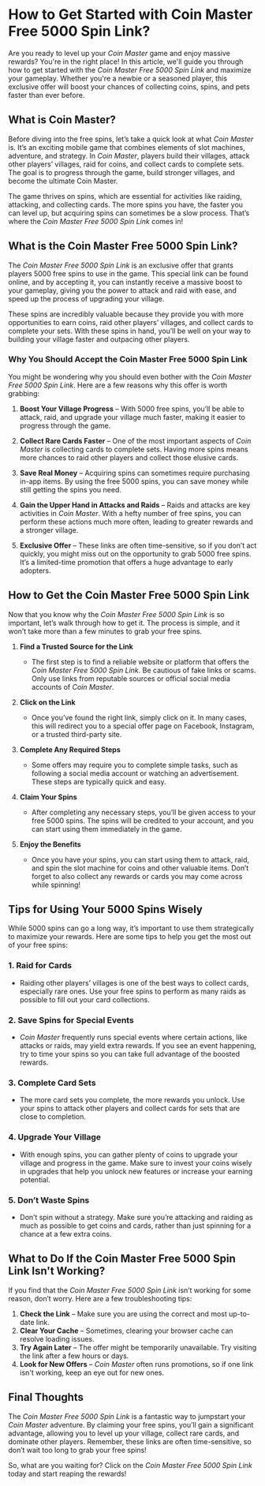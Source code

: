 # How to Get Started with Coin Master Free 5000 Spin Link?

Are you ready to level up your *Coin Master* game and enjoy massive rewards? You're in the right place! In this article, we'll guide you through how to get started with the *Coin Master Free 5000 Spin Link* and maximize your gameplay. Whether you're a newbie or a seasoned player, this exclusive offer will boost your chances of collecting coins, spins, and pets faster than ever before.

## What is Coin Master?

Before diving into the free spins, let’s take a quick look at what *Coin Master* is. It’s an exciting mobile game that combines elements of slot machines, adventure, and strategy. In *Coin Master*, players build their villages, attack other players’ villages, raid for coins, and collect cards to complete sets. The goal is to progress through the game, build stronger villages, and become the ultimate Coin Master.

The game thrives on spins, which are essential for activities like raiding, attacking, and collecting cards. The more spins you have, the faster you can level up, but acquiring spins can sometimes be a slow process. That’s where the *Coin Master Free 5000 Spin Link* comes in!

## What is the Coin Master Free 5000 Spin Link?

The *Coin Master Free 5000 Spin Link* is an exclusive offer that grants players 5000 free spins to use in the game. This special link can be found online, and by accepting it, you can instantly receive a massive boost to your gameplay, giving you the power to attack and raid with ease, and speed up the process of upgrading your village.

These spins are incredibly valuable because they provide you with more opportunities to earn coins, raid other players’ villages, and collect cards to complete your sets. With these spins in hand, you’ll be well on your way to building your village faster and outpacing other players.

### Why You Should Accept the Coin Master Free 5000 Spin Link

You might be wondering why you should even bother with the *Coin Master Free 5000 Spin Link*. Here are a few reasons why this offer is worth grabbing:

1. **Boost Your Village Progress** – With 5000 free spins, you’ll be able to attack, raid, and upgrade your village much faster, making it easier to progress through the game.
   
2. **Collect Rare Cards Faster** – One of the most important aspects of *Coin Master* is collecting cards to complete sets. Having more spins means more chances to raid other players and collect those elusive cards.

3. **Save Real Money** – Acquiring spins can sometimes require purchasing in-app items. By using the free 5000 spins, you can save money while still getting the spins you need.

4. **Gain the Upper Hand in Attacks and Raids** – Raids and attacks are key activities in *Coin Master*. With a hefty number of free spins, you can perform these actions much more often, leading to greater rewards and a stronger village.

5. **Exclusive Offer** – These links are often time-sensitive, so if you don’t act quickly, you might miss out on the opportunity to grab 5000 free spins. It’s a limited-time promotion that offers a huge advantage to early adopters.

## How to Get the Coin Master Free 5000 Spin Link

Now that you know why the *Coin Master Free 5000 Spin Link* is so important, let’s walk through how to get it. The process is simple, and it won’t take more than a few minutes to grab your free spins.

1. **Find a Trusted Source for the Link**
   - The first step is to find a reliable website or platform that offers the *Coin Master Free 5000 Spin Link*. Be cautious of fake links or scams. Only use links from reputable sources or official social media accounts of *Coin Master*.
   
2. **Click on the Link**
   - Once you’ve found the right link, simply click on it. In many cases, this will redirect you to a special offer page on Facebook, Instagram, or a trusted third-party site.
   
3. **Complete Any Required Steps**
   - Some offers may require you to complete simple tasks, such as following a social media account or watching an advertisement. These steps are typically quick and easy.
   
4. **Claim Your Spins**
   - After completing any necessary steps, you’ll be given access to your free 5000 spins. The spins will be credited to your account, and you can start using them immediately in the game.

5. **Enjoy the Benefits**
   - Once you have your spins, you can start using them to attack, raid, and spin the slot machine for coins and other valuable items. Don’t forget to also collect any rewards or cards you may come across while spinning!

## Tips for Using Your 5000 Spins Wisely

While 5000 spins can go a long way, it’s important to use them strategically to maximize your rewards. Here are some tips to help you get the most out of your free spins:

### 1. **Raid for Cards**
   - Raiding other players’ villages is one of the best ways to collect cards, especially rare ones. Use your free spins to perform as many raids as possible to fill out your card collections.

### 2. **Save Spins for Special Events**
   - *Coin Master* frequently runs special events where certain actions, like attacks or raids, may yield extra rewards. If you see an event happening, try to time your spins so you can take full advantage of the boosted rewards.

### 3. **Complete Card Sets**
   - The more card sets you complete, the more rewards you unlock. Use your spins to attack other players and collect cards for sets that are close to completion.

### 4. **Upgrade Your Village**
   - With enough spins, you can gather plenty of coins to upgrade your village and progress in the game. Make sure to invest your coins wisely in upgrades that help you unlock new features or increase your earning potential.

### 5. **Don’t Waste Spins**
   - Don’t spin without a strategy. Make sure you’re attacking and raiding as much as possible to get coins and cards, rather than just spinning for a chance at a few extra coins.

## What to Do If the Coin Master Free 5000 Spin Link Isn't Working?

If you find that the *Coin Master Free 5000 Spin Link* isn’t working for some reason, don’t worry. Here are a few troubleshooting tips:

1. **Check the Link** – Make sure you are using the correct and most up-to-date link.
2. **Clear Your Cache** – Sometimes, clearing your browser cache can resolve loading issues.
3. **Try Again Later** – The offer might be temporarily unavailable. Try visiting the link after a few hours or days.
4. **Look for New Offers** – *Coin Master* often runs promotions, so if one link isn't working, keep an eye out for new ones.

## Final Thoughts

The *Coin Master Free 5000 Spin Link* is a fantastic way to jumpstart your *Coin Master* adventure. By claiming your free spins, you’ll gain a significant advantage, allowing you to level up your village, collect rare cards, and dominate other players. Remember, these links are often time-sensitive, so don’t wait too long to grab your free spins!

So, what are you waiting for? Click on the *Coin Master Free 5000 Spin Link* today and start reaping the rewards!
